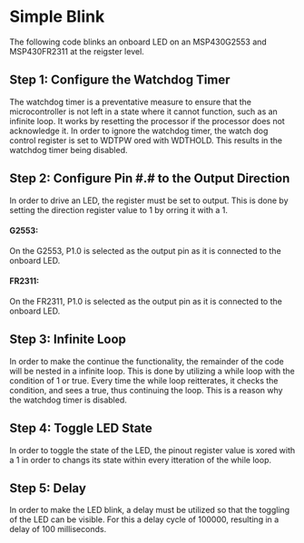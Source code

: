 # Simple Blink

The following code blinks an onboard LED on an MSP430G2553 and MSP430FR2311 at the reigster level.

## Step 1: Configure the Watchdog Timer

The watchdog timer is a preventative measure to ensure that the microcontroller is not left in a state where it cannot function, such as an infinite loop. It works by resetting the processor if the processor does not acknowledge it. In order to ignore the watchdog timer, the watch dog control register is set to WDTPW ored with WDTHOLD. This results in the watchdog timer being disabled. 

## Step 2: Configure Pin #.# to the Output Direction

In order to drive an LED, the register must be set to output. This is done by setting the direction register value to 1 by orring it with a 1.

#### G2553: 

On the G2553, P1.0 is selected as the output pin as it is connected to the onboard LED.

#### FR2311: 

On the FR2311, P1.0 is selected as the output pin as it is connected to the onboard LED.

## Step 3: Infinite Loop

In order to make the continue the functionality, the remainder of the code will be nested in a infinite loop. This is done by utilizing a while loop with the condition of 1 or true. Every time the while loop reitterates, it checks the condition, and sees a true, thus continuing the loop. This is a reason why the watchdog timer is disabled.

## Step 4: Toggle LED State

In order to toggle the state of the LED, the pinout register value is xored with a 1 in order to changs its state within every itteration of the while loop. 

## Step 5: Delay

In order to make the LED blink, a delay must be utilized so that the toggling of the LED can be visible. For this a delay cycle of 100000, resulting in a delay of 100 milliseconds.
